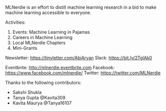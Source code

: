 MLNerdie is an effort to distill machine learning research in a bid to make machine learning accessible to everyone.

Activities:
1. Events: Machine Learning in Pajamas 
2. Careers in Machine Learning
3. Local MLNerdie Chapters
4. Mini-Grants

Newsletter: https://tinyletter.com/AbiAryan
Slack: https://bit.ly/2TglAk0

Eventbrite: http://mlnerdie.eventbrite.com
Facebook: https://www.facebook.com/mlnerdie/
Twitter: https://twitter.com/MLNerdie

Thanks to the following contributors:
* Sakshi Shukla 
* Tanya Gupta @Kavita309
* Kavita Maurya @Tanya16107
